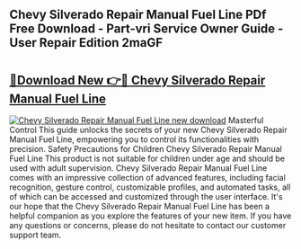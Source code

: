 ## Chevy Silverado Repair Manual Fuel Line PDf Free Download - Part-vri Service Owner Guide - User Repair Edition 2maGF

# <h2><a href="http://bc47257.oget.top/?id=Chevy+Silverado+Repair+Manual+Fuel+Line">🔗Download New 👉🔴 Chevy Silverado Repair Manual Fuel Line</a></h2>

[![Chevy Silverado Repair Manual Fuel Line new download](https://i.imgur.com/5g1atiW.png)](http://bc47257.oget.top/?id=Chevy+Silverado+Repair+Manual+Fuel+Line)
Masterful Control This guide unlocks the secrets of your new Chevy Silverado Repair Manual Fuel Line, empowering you to control its functionalities with precision. Safety Precautions for Children Chevy Silverado Repair Manual Fuel Line This product is not suitable for children under age and should be used with adult supervision. Chevy Silverado Repair Manual Fuel Line comes with an impressive collection of advanced features, including facial recognition, gesture control, customizable profiles, and automated tasks, all of which can be accessed and customized through the user interface. It's our hope that the Chevy Silverado Repair Manual Fuel Line has been a helpful companion as you explore the features of your new item. If you have any questions or concerns, please do not hesitate to contact our customer support team.
